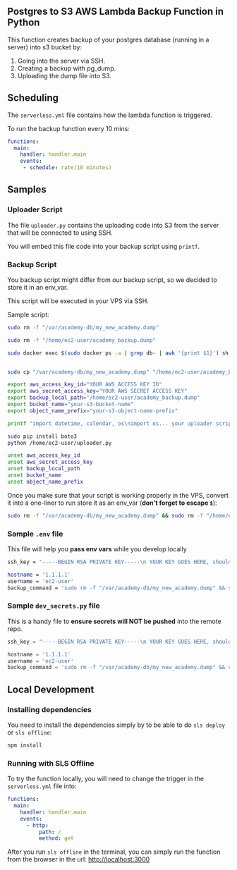 ## Postgres to S3 AWS Lambda Backup Function in Python

This function creates backup of your postgres database (running in a server) into s3 bucket by:

1. Going into the server via SSH.
2. Creating a backup with pg_dump.
3. Uploading the dump file into S3.

## Scheduling

The `serverless.yml` file contains how the lambda function is triggered.

To run the backup function every 10 mins:

```yml
functions:
  main:
    handler: handler.main
    events:
     - schedule: rate(10 minutes)
```

## Samples

### Uploader Script

The file `uploader.py` contains the uploading code into S3 from the server that will be connected to using SSH.

You will embed this file code into your backup script using `printf`.

### Backup Script

You backup script might differ from our backup script, so we decided to store it in an env_var.

This script will be executed in your VPS via SSH.

Sample script:

```bash
sudo rm -f "/var/academy-db/my_new_academy.dump"

sudo rm -f "/home/ec2-user/academy_backup.dump"

sudo docker exec $(sudo docker ps -a | grep db- | awk '{print $1}') sh -c "pg_dump -U db_user -Fc db_table > /var/lib/postgresql/data/my_new_academy.dump"


sudo cp "/var/academy-db/my_new_academy.dump" "/home/ec2-user/academy_backup.dump"

export aws_access_key_id="YOUR AWS ACCESS KEY ID"
export aws_secret_access_key="YOUR AWS SECRET ACCESS KEY"
export backup_local_path="/home/ec2-user/academy_backup.dump"
export bucket_name="your-s3-bucket-name"
export object_name_prefix="your-s3-object-name-prefix"

printf "import datetime, calendar, os\nimport os... your uploader script each line seperated with \n" > /home/ec2-user/uploader.py

sudo pip install boto3
python /home/ec2-user/uploader.py

unset aws_access_key_id
unset aws_secret_access_key
unset backup_local_path
unset bucket_name
unset object_name_prefix
```

Once you make sure that your script is working properly in the VPS, convert it into a one-liner to run store it as an env_var (**don't forget to escape `$`**):

```bash
sudo rm -f "/var/academy-db/my_new_academy.dump" && sudo rm -f "/home/ec2-user/academy_backup.dump" && sudo docker exec $(sudo docker ps -a | grep db- | awk '{print \$1}') sh -c "pg_dump -U academy_user -Fc academy_db > /var/lib/postgresql/data/my_new_academy.dump" && sudo cp "/var/academy-db/my_new_academy.dump" "/home/ec2-user/academy_backup.dump" && export aws_access_key_id="YOUR AWS ACCESS KEY ID" && export aws_secret_access_key="YOUR AWS SECRET ACCESS KEY" && export backup_local_path="/home/ec2-user/academy_backup.dump" && export bucket_name="your-s3-bucket-name" && export object_name_prefix="your-s3-object-name-prefix" && printf "import datetime, calendar, os\nimport boto3, botocore\naws_access_key_id = os.environ.get('aws_access_key_id')\naws_secret_access_key = os.environ.get('aws_secret_access_key')\nbackup_local_path = os.environ.get('backup_local_path')\nbucket_name = os.environ.get('bucket_name')\nobject_name_prefix = os.environ.get('object_name_prefix')\nsession = boto3.Session(aws_access_key_id=aws_access_key_id, aws_secret_access_key=aws_secret_access_key)\ns3 = session.client('s3')\nnow = datetime.datetime.now()\nobject_name = object_name_prefix + '_' + str(now.year) + '_' + calendar.month_name[now.month] + '_' + str(now.day) + '.dump'\ns3.delete_object(Bucket=bucket_name, Key=object_name)\ntry:\n    s3.get_object(Bucket=bucket_name, Key=object_name).load()\nexcept botocore.exceptions.ClientError as e:\n    if e.response['Error']['Code'] == '404':\n        print('cleaned s3 previous file')\ns3.upload_file(backup_local_path, bucket_name, object_name)\nprint('uploaded successfully to S3, tadaaaa!')" > /home/ec2-user/uploader.py && sudo pip install boto3 && python /home/ec2-user/uploader.py && unset aws_access_key_id && unset aws_secret_access_key && unset backup_local_path && unset bucket_name && unset object_name_prefix
```

### Sample `.env` file

This file will help you **pass env vars** while you develop locally

```bash
ssh_key = "-----BEGIN RSA PRIVATE KEY-----\n YOUR KEY GOES HERE, should be one liner seperated by \n     \n-----END RSA PRIVATE KEY-----"

hostname = '1.1.1.1'
username = 'ec2-user'
backup_command = 'sudo rm -f "/var/academy-db/my_new_academy.dump" && sudo rm... your one-liner script'
```

### Sample `dev_secrets.py` file

This is a handy file to **ensure secrets will NOT be pushed** into the remote repo.

```python
ssh_key = "-----BEGIN RSA PRIVATE KEY-----\n YOUR KEY GOES HERE, should be one liner seperated by \n     \n-----END RSA PRIVATE KEY-----"

hostname = '1.1.1.1'
username = 'ec2-user'
backup_command = 'sudo rm -f "/var/academy-db/my_new_academy.dump" && sudo rm ... your one-liner script'
```

## Local Development



### Installing dependencies

You need to install the dependencies simply by to be able to do `sls deploy` or `sls offline`:

```bash
npm install
```

### Running with SLS Offline

To try the function locally, you will need to change the trigger in the `serverless.yml` file into:

```yml
functions:
  main:
    handler: handler.main
    events:
      - http:
          path: /
          method: get
```

After you run `sls offline` in the terminal, you can simply run the function from the browser in the url: [http://localhost:3000](http://localhost:3000)